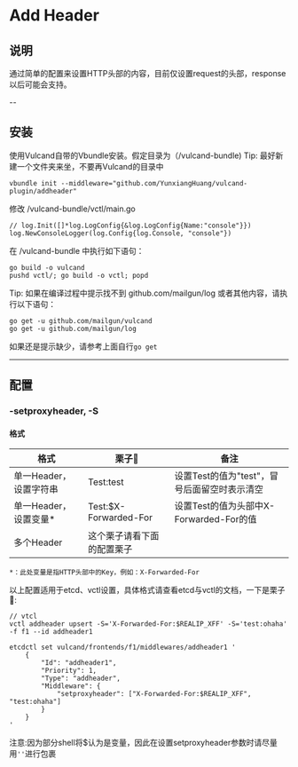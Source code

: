# Add Header

## 说明
通过简单的配置来设置HTTP头部的内容，目前仅设置request的头部，response以后可能会支持。

--
## 安装
使用Vulcand自带的Vbundle安装。假定目录为（/vulcand-bundle)
Tip: 最好新建一个文件夹来坐，不要再Vulcand的目录中

```
vbundle init --middleware="github.com/YunxiangHuang/vulcand-plugin/addheader"
```
修改 /vulcand-bundle/vctl/main.go
```
// log.Init([]*log.LogConfig{&log.LogConfig{Name:"console"}})
log.NewConsoleLogger(log.Config{log.Console, "console"})
```

在 /vulcand-bundle 中执行如下语句：
```
go build -o vulcand
pushd vctl/; go build -o vctl; popd
```
Tip: 如果在编译过程中提示找不到 github.com/mailgun/log 或者其他内容，请执行以下语句：
```
go get -u github.com/mailgun/vulcand
go get -u github.com/mailgun/log
```
如果还是提示缺少，请参考上面自行`go get`

---

## 配置
### -setproxyheader, -S
#### 格式
|格式|栗子🌰|备注|
|---|-----|----|
|单一Header，设置字符串|Test:test|设置Test的值为"test"，冒号后面留空时表示清空|
|单一Header，设置变量*|Test:$X-Forwarded-For|设置Test的值为头部中X-Forwarded-For的值|
|多个Header|这个栗子请看下面的配置栗子||

	*：此处变量是指HTTP头部中的Key，例如：X-Forwarded-For

以上配置适用于etcd、vctl设置，具体格式请查看etcd与vctl的文档，一下是栗子🌰:
```
// vtcl
vctl addheader upsert -S='X-Forwarded-For:$REALIP_XFF' -S='test:ohaha' -f f1 --id addheader1

etcdctl set vulcand/frontends/f1/middlewares/addheader1 '
	{
		"Id": "addheader1",
		"Priority": 1,
		"Type": "addheader",
		"Middleware": {
			"setproxyheader": ["X-Forwarded-For:$REALIP_XFF", "test:ohaha"]
		}
	}
'

```

注意:因为部分shell将$认为是变量，因此在设置setproxyheader参数时请尽量用`''`进行包裹